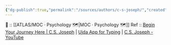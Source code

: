 ```yaml
---
{"dg-publish":true,"permalink":"/sources/authors/c-s-joseph/","created":"2023-01-29T18:56:34.797+01:00","updated":"2023-04-07T16:11:45.567+02:00"}
---
```


🔼 :: [[ATLAS/MOC · Psychology 🗺️\|MOC · Psychology 🗺️]]
Ref :: [Begin Your Journey Here | C.S. Joseph](https://csjoseph.life/) | [Ujda App for Typing](https://www.udja.app/#/) | [C.S. Joseph - YouTube](https://www.youtube.com/@CSJoseph)
